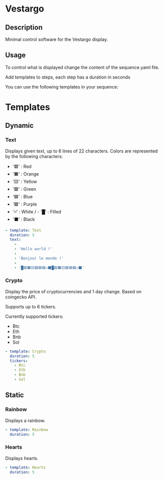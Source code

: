 # Vestargo

## Description

Minimal control software for the Vestargo display.

## Usage

To control what is displayed change the content of the sequence.yaml file.

Add templates to steps, each step has a duration in seconds

You can use the following templates in your sequence:

# Templates

## Dynamic

### Text

Displays given text, up to 6 lines of 22 characters.
Colors are represented by the following characters:
- '🟥' : Red
- '🟧' : Orange
- '🟨' : Yellow
- '🟩' : Green
- '🟦' : Blue
- '🟪' : Purple
- '◽' : White / - '█' : Filled
- '⬛' : Black

```yaml
- template: Text
  duration: 5
  text:
    -
    - 'Hello world !'
    -
    - 'Bonjour le monde !'
    -
    - '█🟥🟧🟨🟩🟦🟪◽⬛█🟥🟧🟨🟩🟦🟪◽⬛'
```

### Crypto

Display the price of cryptocurrencies and 1 day change. Based on coingecko API.

Supports up to 6 tickers.

Currently supported tickers:
- Btc
- Eth
- Bnb
- Sol

```yaml
- template: Crypto
  duration: 5
  tickers:
    - Btc
    - Eth
    - Bnb
    - Sol
```

## Static

### Rainbow

Displays a rainbow.

```yaml
- template: Rainbow
  duration: 5
```

### Hearts

Displays hearts.

```yaml
- template: Hearts
  duration: 5
```
